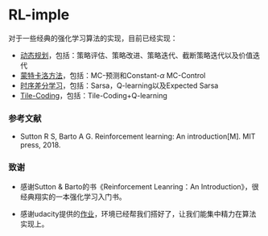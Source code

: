 # RL-imple

对于一些经典的强化学习算法的实现，目前已经实现：

+ [动态规划](https://github.com/BepfCp/RL-imple/tree/master/src/DP)，包括：策略评估、策略改进、策略迭代、截断策略迭代以及价值迭代
+ [蒙特卡洛方法](https://github.com/BepfCp/RL-imple/tree/master/src/MC)，包括：MC-预测和Constant-$\alpha$ MC-Control
+ [时序差分学习](https://github.com/BepfCp/RL-imple/tree/master/src/TD)，包括：Sarsa，Q-learning以及Expected Sarsa
+ [Tile-Coding](https://github.com/BepfCp/RL-imple/tree/master/src/Tile-Coding)，包括：Tile-Coding+Q-learning

### 参考文献

+ Sutton R S, Barto A G. Reinforcement learning: An introduction[M]. MIT press, 2018.

### 致谢

+ 感谢Sutton & Barto的书《Reinforcement Leanring：An Introduction》，很经典翔实的一本强化学习入门书。

+ 感谢udacity提供的[作业](https://github.com/udacity/deep-reinforcement-learning)，环境已经帮我们搭好了，让我们能集中精力在算法实现上。

